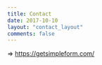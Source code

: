 ```yaml
---
title: Contact
date: 2017-10-10
layout: "contact_layout"
comments: false
---
```


=> https://getsimpleform.com/
